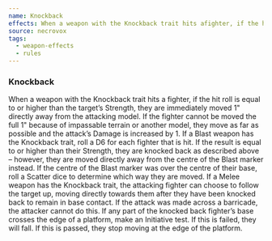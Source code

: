 ```yaml
---
name: Knockback
effects: When a weapon with the Knockback trait hits afighter, if the hit roll is equal to or higher than thetarget’s Strength, they are immediately moved 1"directly away from the attacking model. If the fightercannot be moved the full 1" because of impassableterrain or another model, they move as far as possibleand the attack’s Damage is increased by 1. If a Blastweapon has the Knockback trait, roll a D6 for eachfighter that is hit. If the result is equal to or higher thantheir Strength, they are knocked back as describedabove – however, they are moved directly away fromthe centre of the Blast marker instead. If the centreof the Blast marker was over the centre of their base, roll a Scatter dice to determine which way they aremoved. If a Melee weapon has the Knockback trait,the attacking fighter can choose to follow the targetup, moving directly towards them after they have beenknocked back to remain in base contact. If the attackwas made across a barricade, the attacker cannotdo this. If any part of the knocked back fighter’s basecrosses the edge of a platform, make an Initiative test.If this is failed, they will fall. If this is passed, they stopmoving at the edge of the platform.
source: necrovox
tags:
  - weapon-effects
  - rules
---
```

### Knockback

When a weapon with the Knockback trait hits a
fighter, if the hit roll is equal to or higher than the
target’s Strength, they are immediately moved 1"
directly away from the attacking model. If the fighter
cannot be moved the full 1" because of impassable
terrain or another model, they move as far as possible
and the attack’s Damage is increased by 1. If a Blast
weapon has the Knockback trait, roll a D6 for each
fighter that is hit. If the result is equal to or higher than
their Strength, they are knocked back as described
above – however, they are moved directly away from
the centre of the Blast marker instead. If the centre
of the Blast marker was over the centre of their base, roll a Scatter dice to determine which way they are
moved. If a Melee weapon has the Knockback trait,
the attacking fighter can choose to follow the target
up, moving directly towards them after they have been
knocked back to remain in base contact. If the attack
was made across a barricade, the attacker cannot
do this. If any part of the knocked back fighter’s base
crosses the edge of a platform, make an Initiative test.
If this is failed, they will fall. If this is passed, they stop
moving at the edge of the platform.